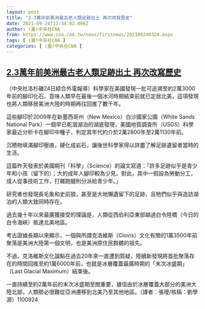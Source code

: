 ```yaml
---
layout: post
title: "2.3萬年前美洲最古老人類足跡出土 再次改寫歷史"
date: 2021-09-24T12:34:02.000Z
author: (臺)中央社CNA
from: https://www.cna.com.tw/news/firstnews/202109240324.aspx
tags: [ (臺)中央社CNA ]
categories: [ (臺)中央社CNA ]
---
```

<!--1632486842000-->
[2.3萬年前美洲最古老人類足跡出土 再次改寫歷史](https://www.cna.com.tw/news/firstnews/202109240324.aspx)
------

<div>
<div></div><div class="paragraph"><p>（中央社洛杉磯24日綜合外電報導）科學家在美國發現一批可追溯至約2萬3000年前的腳印化石，意味人類早在最後一個冰河時期結束前就已定居北美，這項發現也將人類移居美洲大陸的時期再往回推了數千年。</p><p>這些腳印於2009年在新墨西哥州（New Mexico）白沙國家公園（White Sands National Park）一個早已乾涸湖泊的湖底發現，美國地質調查所（USGS）科學家最近分析卡在腳印中種子，判定其年代約介於2萬2800年至2萬1130年前。</p><p>沉積物填滿腳印壓痕，硬化成岩石，讓後世科學家得以詳盡了解足跡遺留者當時的生活。</p><p>這篇昨天發表於美國期刊「科學」（Science）的論文寫道：「許多足跡似乎是青少年和小孩（留下的）；大的成年人腳印較為少見。對此，其中一假設為勞動分工，成人從事技術工作，打雜跑腿則分派給青少年。」</p><p>研究者也發現長毛象和史前狼，甚至是大地懶遺留下的足跡，且牠們似乎與造訪湖泊的人類大致同時存在。</p><p>過去幾十年以來最廣獲接受的理論是，人類從西伯利亞東部越過白令陸橋（今日的白令海峽）抵達北美地區。</p><p>考古證據長期以來顯示，一個與所謂克洛維斯（Clovis）文化有關的1萬3500年前聚落是美洲大陸第一個文明，也是美洲原住民群體的祖先。</p><p>不過，克洛維斯文化論點在過去20年來一直遭到質疑，陸續新發現將首批聚落存在的時間回推至約1萬6000年前，也就是冰層覆蓋最廣時期的「末次冰盛期」（Last Glacial Maximum）結束後。</p><p>一直持續至約2萬年前的末次冰盛期至關重要，據信由於冰層覆蓋大部分的美洲大陸北部，人類勢必很難從亞洲遷移到北美乃至其他地區。（譯者：張璦/核稿：劉學源）1100924</p></div>
</div>
